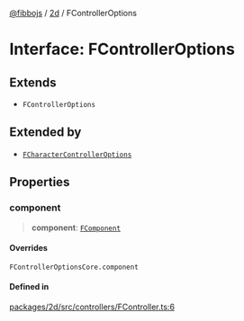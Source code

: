 [@fibbojs](/api/index) / [2d](/api/2d) / FControllerOptions

# Interface: FControllerOptions

## Extends

- `FControllerOptions`

## Extended by

- [`FCharacterControllerOptions`](FCharacterControllerOptions.md)

## Properties

### component

> **component**: [`FComponent`](../classes/FComponent.md)

#### Overrides

`FControllerOptionsCore.component`

#### Defined in

[packages/2d/src/controllers/FController.ts:6](https://github.com/fibbojs/fibbo/blob/ca0e011a21c87d9c4978217c9b9041de6ed31595/packages/2d/src/controllers/FController.ts#L6)
